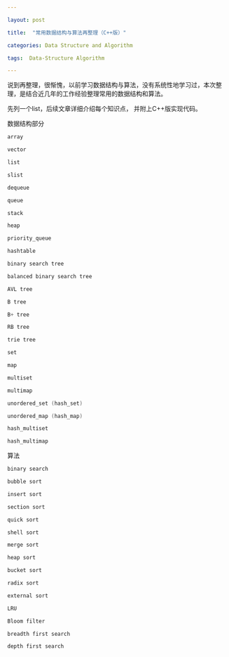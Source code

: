 ```yaml
---

layout: post

title:  "常用数据结构与算法再整理（C++版）"

categories: Data Structure and Algorithm

tags:  Data-Structure Algorithm

---
```

说到再整理，很惭愧，以前学习数据结构与算法，没有系统性地学习过，本次整理，是结合近几年的工作经验整理常用的数据结构和算法。

先列一个list，后续文章详细介绍每个知识点， 并附上C++版实现代码。

数据结构部分

```c++
array

vector

list

slist

dequeue

queue

stack

heap

priority_queue

hashtable

binary search tree

balanced binary search tree

AVL tree

B tree

B+ tree

RB tree

trie tree

set

map

multiset

multimap

unordered_set (hash_set)

unordered_map (hash_map)

hash_multiset

hash_multimap
```

算法

```c++
binary search

bubble sort

insert sort

section sort

quick sort

shell sort

merge sort

heap sort

bucket sort

radix sort

external sort

LRU

Bloom filter

breadth first search

depth first search
```

